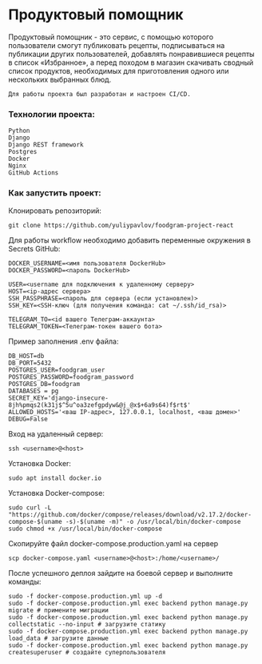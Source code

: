 # Продуктовый помощник

Продуктовый помощник - это сервис, с помощью которого пользователи смогут публиковать рецепты, подписываться на публикации других пользователей, добавлять понравившиеся рецепты в список «Избранное», а перед походом в магазин скачивать сводный список продуктов, необходимых для приготовления одного или нескольких выбранных блюд. 

```
Для работы проекта был разработан и настроен CI/CD.
```

### Технологии проекта:
```
Python
Django
Django REST framework
Postgres
Docker
Nginx
GitHub Actions
```

### Как запустить проект:
Клонировать репозиторий:
```
git clone https://github.com/yuliypavlov/foodgram-project-react
```

Для работы workflow необходимо добавить переменные окружения в Secrets GitHub:
```
DOCKER_USERNAME=<имя пользователя DockerHub>
DOCKER_PASSWORD=<пароль DockerHub>

USER=<username для подключения к удаленному серверу>
HOST=<ip-адрес сервера>
SSH_PASSPHRASE=<пароль для сервера (если установлен)>
SSH_KEY=<SSH-ключ (для получения команда: cat ~/.ssh/id_rsa)>

TELEGRAM_TO=<id вашего Телеграм-аккаунта>
TELEGRAM_TOKEN=<Телеграм-токен вашего бота>
```
Пример заполнения .env файла:
```
DB_HOST=db
DB_PORT=5432
POSTGRES_USER=foodgram_user
POSTGRES_PASSWORD=foodgram_password
POSTGRES_DB=foodgram
DATABASES = pg
SECRET_KEY='django-insecure-8jh%pmqs2(k31j$^5u^oa3zefgpdyw&@j_@x$+6a9s64)f$rt$'
ALLOWED_HOSTS='<ваш IP-адрес>, 127.0.0.1, localhost, <ваш домен>'
DEBUG=False
```
Вход на удаленный сервер:
```
ssh <username>@<host>
```

Установка Docker:
```
sudo apt install docker.io
```

Установка Docker-compose:
```
sudo curl -L "https://github.com/docker/compose/releases/download/v2.17.2/docker-compose-$(uname -s)-$(uname -m)" -o /usr/local/bin/docker-compose
sudo chmod +x /usr/local/bin/docker-compose
```

Скопируйте файл docker-compose.production.yaml  на сервер

```
scp docker-compose.yaml <username>@<host>:/home/<username>/
```
После успешного деплоя зайдите на боевой сервер и выполните команды:
```
sudo -f docker-compose.production.yml up -d
sudo -f docker-compose.production.yml exec backend python manage.py migrate # примените миграции
sudo -f docker-compose.production.yml exec backend python manage.py collectstatic --no-input # загрузите статику
sudo -f docker-compose.production.yml exec backend python manage.py load_data # загрузите данные
sudo -f docker-compose.production.yml exec backend python manage.py createsuperuser # создайте суперпользователя
